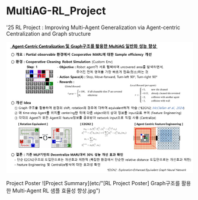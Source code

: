 # MultiAG-RL_Project
'25 RL Project : Improving Multi-Agent Generalization via Agent-centric Centralization and Graph structure

![Project Summary](etc/Project_summary.jpg)

Project Poster
![Project Summary](etc/"[RL Project Poster] Graph구조를 활용한 Multi-Agent RL 샘플 효율성 향상.jpg")

